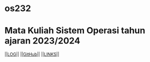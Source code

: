 # os232
Mata Kuliah Sistem Operasi tahun ajaran 2023/2024
===================================================
||[LOG](TXT/mylog.txt)|| ||[GitHub](https://github.com/syifakaffa/os232/)|| ||[LINKS](links.md)||
